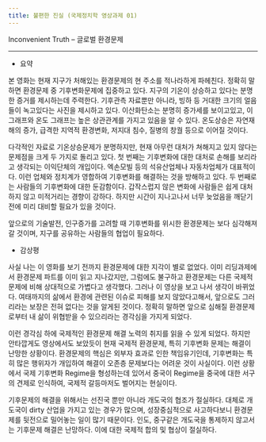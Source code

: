 ```yaml
---
title: 불편한 진실 (국제정치학 영상과제 01)
---
```


Inconvenient Truth – 글로벌 환경문제

---

-   요약

본 영화는 현재 지구가 처해있는 환경문제의 현 주소를 적나라하게 파헤친다. 정확히 말하면 환경문제 중 기후변화문제에 집중하고 있다. 지구의 기온이 상승하고 있다는 분명한 증거를 제시하는데 주력한다. 기후관측 자료뿐만 아니라, 빙하 등 거대한 크기의 얼음들이 녹고있다는 사진을 제시하고 있다. 이산화탄소는 분명히 증가세를 보이고있고, 이 그래프와 온도 그래프는 높은 상관관계를 가지고 있음을 알 수 있다. 온도상승은 자연재해의 증가, 급격한 지역적 환경변화, 저지대 침수, 질병의 창궐 등으로 이어질 것이다.

다각적인 자료로 기온상승문제가 분명하지만, 현재 아무런 대처가 쳐해지고 있지 않다는 문제점을 크게 두 가지로 돌리고 있다. 첫 번째는 기후변화에 대한 대처로 손해를 보리라고 생각되는 이익단체의 개입이다. 엑손모빌 등의 석유산업체나 자동차업체가 대표적이다. 이런 업체와 정치계가 영합하여 기후변화를 해결하는 것을 방해하고 있다. 두 번째로는 사람들의 기후변화에 대한 둔감함이다. 갑작스럽지 않은 변화에 사람들은 쉽게 대처하지 않고 미적거리는 경향이 강하다. 하지만 시간이 지나고나서 너무 늦었음을 깨닫기 전에 미리 대비할 필요가 있을 것이다.

앞으로의 기술발전, 인구증가를 고려할 때 기후변화를 위시한 환경문제는 보다 심각해져 갈 것이며, 지구를 공유하는 사람들의 협업이 필요하다.

-   감상평

사실 나는 이 영화를 보기 전까지 환경문제에 대한 지각이 별로 없었다. 이미 리딩과제에서 환경문제 파트를 이미 읽고 지나갔지만, 그럼에도 불구하고 환경문제는 다른 국제적 문제에 비해 상대적으로 가볍다고 생각했다. 그러나 이 영상을 보고 나서 생각이 바뀌었다. 여태까지의 삶에서 환경에 관련된 이슈로 피해를 보지 않았다고해서, 앞으로도 그러리라는 보장은 전혀 없다는 것을 알게된 것이다. 정확히 말하면 앞으로 심해질 환경문제로부터 내 삶이 위협받을 수 있으리라는 경각심을 가지게 되었다.

이런 경각심 하에 국제적인 환경문제 해결 노력의 취지를 읽을 수 있게 되었다. 하지만 안타깝게도 영상에서도 보았듯이 현재 국제적 환경문제, 특히 기후변화 문제는 해결이 난망한 상황이다. 환경문제의 핵심은 외부자 효과로 인한 책임유기인데, 기후변화는 특히 많은 행위자가 개입하여 해결이 오존층 문제보다는 어려운 것이 사실이다. 이런 상황에서 국제 기후변화 Regime을 형성하는데 있어서 중국이 Regime을 중국에 대한 서구의 견제로 인식하여, 국제적 갈등마저도 벌어지는 현실이다.

기후문제의 해결을 위해서는 선진국 뿐만 아니라 개도국의 협조가 절실하다. 대체로 개도국이 dirty 산업을 가지고 있는 경우가 많으며, 성장중심적으로 사고하다보니 환경문제를 뒷전으로 밀어놓는 일이 많기 때문이다. 인도, 중구같은 개도국을 통제하지 않고서는 기후문제 해결은 난망하다. 이에 대한 국제적 합의 및 협상이 절실하다.
